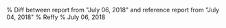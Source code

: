 % Diff between report from "July 06, 2018" and reference report from "July 04, 2018"
% Reffy
% July 06, 2018

